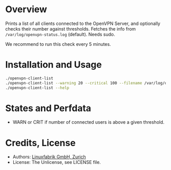 # Overview

Prints a list of all clients connected to the OpenVPN Server, and optionally checks their number against thresholds. Fetches the info from `/var/log/openvpn-status.log` (default). Needs sudo.

We recommend to run this check every 5 minutes.


# Installation and Usage

```bash
./openvpn-client-list
./openvpn-client-list --warning 20 --critical 100 --filename /var/log/openvpn-status.log
./openvpn-client-list --help
```


# States and Perfdata

* WARN or CRIT if number of connected users is above a given threshold.


# Credits, License

* Authors: [Linuxfabrik GmbH, Zurich](https://www.linuxfabrik.ch)
* License: The Unlicense, see LICENSE file.